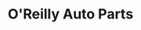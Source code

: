 ---
title: "O'Reilly Auto Parts"
url: /vancouver/oreilly-auto-parts-northeast-71st-street/
shop: car parts
---